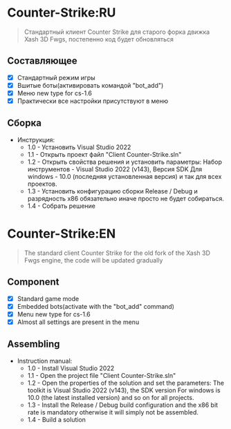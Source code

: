 # Counter-Strike:RU
>Стандартный клиент Counter Strike для старого форка движка Xash 3D Fwgs, постепенно код будет обновляться

## Составляющее
* [x] Стандартный режим игры
* [x] Вшитые боты(активировать командой "bot_add")
* [x] Меню new type for cs-1.6
* [x] Практически все настройки присутствуют в меню

## Сборка
- Инструкция:
  - 1.0 - Установить Visual Studio 2022
  - 1.1 - Открыть проект файл "Client Counter-Strike.sln"
  - 1.2 - Открыть свойства решения и установить параметры:
          Набор инструментов - Visual Studio 2022 (v143), Версия SDK Для windows - 10.0 (последняя установленная версия)
            и так для всех проектов.
  - 1.3 - Установить конфигурацию сборки Release / Debug и разрядность x86 обязательно иначе просто не будет собираться.
  - 1.4 - Собрать решение

# Counter-Strike:EN
>The standard client Counter Strike for the old fork of the Xash 3D Fwgs engine, the code will be updated gradually

## Component
* [x] Standard game mode
* [x] Embedded bots(activate with the "bot_add" command)
* [x] Menu new type for cs-1.6
* [x] Almost all settings are present in the menu

## Assembling
 - Instruction manual:
   - 1.0 - Install Visual Studio 2022
   - 1.1 - Open the project file "Client Counter-Strike.sln"
   - 1.2 - Open the properties of the solution and set the parameters: The toolkit is Visual Studio 2022 (v143), the SDK version For windows is 10.0 (the latest installed version) and so on for all projects.
   - 1.3 - Install the Release / Debug build configuration and the x86 bit rate is mandatory otherwise it will simply not be assembled.
   - 1.4 - Build a solution
